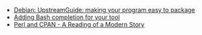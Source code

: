 * [Debian: UpstreamGuide: making your program easy to package](https://wiki.debian.org/UpstreamGuide)
* [Adding Bash completion for your tool](http://eli.thegreenplace.net/2013/12/26/adding-bash-completion-for-your-own-tools-an-example-for-pss/)
* [Perl and CPAN - A Reading of a Modern Story](http://www.reddit.com/r/programming/comments/v4eul/perl_and_cpan_a_reading_of_a_modern_story/)